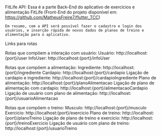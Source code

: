 FitLife API:
    Essa é a parte Back-End do aplicativo de exercícios e alimentação FitLife
    (Front-End do projeto disponível em: https://github.com/MatheusFreire7/flutter_TCC)

    Em resumo, com a API será possível fazer o cadastro e login dos usuários, e inserção rápida de novos dados de planos de treino e alimentação para o aplicativo.


Links para rotas

Rotas que compôem a interação com usuário:
	Usuário: http://localhost:{port}/user
	InfoUser: http://localhost:{port}/infoUser

Rotas que compôem a alimentação:
	Ingrediente: http://localhost:{port}/ingrediente
 	Cardapio: http://localhost:{port}/cardapio
	Ligação de cardapio e ingrediente: http://localhost:{port}/cardapioIngrediente
  	Plano de alimentação: http://localhost:{port}/planoAlimentacao
 	Ligação de plano de alimentação com cardapio: http://localhost:{port}/alimentacaoCardapio
  	Ligação de usuário com plano de alimentação: http://localhost:{port}/usuarioAlimentacao
	
Rotas que compôem o treino:
	Musculo: http://localhost:{port}/musculo
 	Exercicio: http://localhost:{port}/exercicio
  	Plano de treino: http://localhost:{port}/planoTreino
	Ligação de plano de treino e exercicio: http://localhost:{port}/treinoExercicio
  	Ligação de usuário com plano de treino: http://localhost:{port}/usuarioTreino


    
